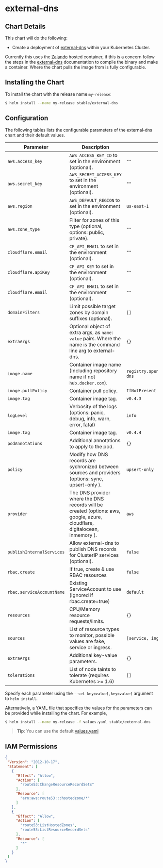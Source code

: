 # external-dns

## Chart Details

This chart will do the following:

* Create a deployment of [external-dns] within your Kubernetes Cluster.

Currently this uses the [Zalando] hosted container, if this is a concern follow the steps in the [external-dns] documentation to compile the binary and make a container. Where the chart pulls the image from is fully configurable.

## Installing the Chart

To install the chart with the release name `my-release`:

```bash
$ helm install --name my-release stable/external-dns
```

## Configuration

The following tables lists the configurable parameters of the external-dns chart and their default values.


| Parameter                 | Description                                                                                                                | Default                                            |
| ------------------------- | -------------------------------------------------------------------------------------------------------------------------- | -------------------------------------------------- |
| `aws.access_key`          | `AWS_ACCESS_KEY_ID` to set in the environment (optional).                                                                  | `""`                                               |
| `aws.secret_key`          | `AWS_SECRET_ACCESS_KEY` to set in the environment (optional).                                                              | `""`                                               |
| `aws.region`              | `AWS_DEFAULT_REGION` to set in the environment (optional).                                                                 | `us-east-1`                                        |
| `aws.zone_type`           | Filter for zones of this type (optional, options: public, private).                                                        | `""`                                               |
| `cloudflare.email`        | `CF_API_EMAIL` to set in the environment (optional).                                                                       | `""`                                               |
| `cloudflare.apiKey`       | `CF_API_KEY` to set in the environment (optional).                                                                         | `""`                                               |
| `cloudflare.email`        | `CF_API_EMAIL` to set in the environment (optional).                                                                       | `""`                                               |
| `domainFilters`           | Limit possible target zones by domain suffixes (optional).                                                                 | `[]`                                               |
| `extraArgs`               | Optional object of extra args, as `name`: `value` pairs. Where the name is the command line arg to external-dns.           | `{}`                                               |
| `image.name`              | Container image name (Including repository name if not `hub.docker.com`).                                                  | `registry.opensource.zalan.do/teapot/external-dns` |
| `image.pullPolicy`        | Container pull policy.                                                                                                     | `IfNotPresent`                                     |
| `image.tag`               | Container image tag.                                                                                                       | `v0.4.3`                                           |
| `logLevel`                | Verbosity of the logs (options: panic, debug, info, warn, error, fatal)                                                    | `info`                                             |
| `image.tag`               | Container image tag.                                                                                                       | `v0.4.4`                                           |
| `podAnnotations`          | Additional annotations to apply to the pod.                                                                                | `{}`                                               |
| `policy`                  | Modify how DNS records are sychronized between sources and providers (options: sync, upsert-only ).                        | `upsert-only`                                      |
| `provider`                | The DNS provider where the DNS records will be created (options: aws, google, azure, cloudflare, digitalocean, inmemory ). | `aws`                                              |
| `publishInternalServices` | Allow external-dns to publish DNS records for ClusterIP services (optional).                                               | `false`                                            |
| `rbac.create`             | If true, create & use RBAC resources                                                                                       | `false`                                            |
| `rbac.serviceAccountName` | Existing ServiceAccount to use (ignored if rbac.create=true)                                                               | `default`                                          |
| `resources`               | CPU/Memory resource requests/limits.                                                                                       | `{}`                                               |
| `sources`                 | List of resource types to monitor, possible values are fake, service or ingress.                                           | `[service, ingress]`                               |
| `extraArgs`               | Additional key-value parameters.                                                                                           | `{}`                                               |
| `tolerations`             | List of node taints to tolerate (requires Kubernetes >= 1.6)                                                               | `[]`                                               |


Specify each parameter using the `--set key=value[,key=value]` argument to `helm install`.

Alternatively, a YAML file that specifies the values for the parameters can be provided while installing the chart. For example,

```bash
$ helm install --name my-release -f values.yaml stable/external-dns
```

> **Tip**: You can use the default [values.yaml](values.yaml)

## IAM Permissions

```json
{
 "Version": "2012-10-17",
 "Statement": [
   {
     "Effect": "Allow",
     "Action": [
       "route53:ChangeResourceRecordSets"
     ],
     "Resource": [
       "arn:aws:route53:::hostedzone/*"
     ]
   },
   {
     "Effect": "Allow",
     "Action": [
       "route53:ListHostedZones",
       "route53:ListResourceRecordSets"
     ],
     "Resource": [
       "*"
     ]
   }
 ]
}
```

[external-dns]: https://github.com/kubernetes-incubator/external-dns
[Zalando]: https://zalando.github.io/
[getting-started]: https://github.com/kubernetes-incubator/external-dns/blob/master/README.md#getting-started
